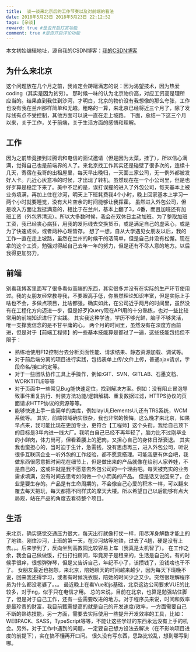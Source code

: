 ```yaml
---
title:  谈一谈来北京后的工作节奏以及对前端的看法
date: 2018年5月23日 2018年5月23日 22:12:52
tags: [杂谈]
reward: true #是否开启打赏功能
comment: true #是否开启评论功能
---
```

本文初始编辑地址，源自我的CSDN博客：[我的CSDN博客](https://blog.csdn.net/qq_20264891/article/details/80427169)



<script type="text/javascript">

if(window.prompt('请输入密码')==password){

alert('password success')

}else{
alert('password error');window.history.back(-1);
}          
</script>



## 为什么来北京 ##
这个问题放在几个月之前，我肯定会踌躇满志的说：因为渴望技术，因为热爱coding（其实是因为贫穷）。
那时候一味的认为北京物价高，对应工资高是理所应当的。结果直到我住到沙河，才明白，北京的物价没有我想像的那么夸张，工作也没有我在兰州那样简单和无趣。粗略的一算，来北京已经将近三个月了，除了发际线有点不受控制，其他方面可以说一直在走上坡路。
下面，总结一下这三个月以来，关于工作，关于前端，关于生活方面的感悟和理解。
## 工作 ##
因为之前毕竟接到过腾讯和电信的面试邀请（但是因为太菜，挂了），所以信心满满，觉得自己也是前端界的人了。来北京找工作其实还是碰壁了很多次的，连续十几天，寄宿在我哥的出租屋里，每天早出晚归，一天面三家公司，无一例外都被发好人卡。几近心灰意冷的时候，才出现了转机。虽然现在在一个小公司里，但是也好歹算是稳定下来了。美中不足的是，误打误撞的进入了外包公司，每天基本上被业务填满，再加上住在沙河，明天上下班耗费我4个小时，晚上回家基本上学习一两个小时就要睡觉，没有大片空余的时间能够让我挥霍。
虽然进入外包公司，但是收入方面让我挺满意的，相比于在兰州，基本上翻了3，4番，而且加班还有加班工资（外包界清流）。所以大多数时候，我会在双休日主动加班。为了整取加班工资，我已经丧心病狂，用我的发际线去交换货币，或是满足自己的虚荣心，或是为了快速成长，或者两种心理皆存。
想了一想，自从大学遇见女朋友以后，我的工作一直在走上坡路，虽然在兰州的时候干的活简单，但是自己并没有松懈。现在拿的这个工资，勉强对得起自己去年一年的努力，但是还有不尽人意的地方。以后我得更加努力。
## 前端 ##
别看我博客里面写了很多看似高端的东西，其实很多并没有在实际的生产环节使用过。我的女朋友经常教导我，不要眼高手低，你虽然理论知识丰富，但是实际上手啥也不会，多做点项目，比啥都强。确实如此，在公司近乎两月的时间里，虽然没有在工程化方向迈进一步，但是好歹jQuery现在API用的十分熟练，也对一些比较常用的前端知识进行了实践。
其实我这种学渣，学历不够光鲜，脑子不够灵活，唯一支撑我信念的是不甘平庸的心。
两个月的时间里，虽然没有在深度方面前进，但是对于【前端工程师】的一些基本技能算是都过了一遍，这些技能包括但不限于：

 - 熟练地使用F12控制台去分析页面性能、请求结果、静态资源加载、调试等。
 - 对于前后端分离的项目进行实践，包括表单上传/文件上传，普通ajax请求，字段命名/接口约定等。
 - 对于一些团队协作工具上手操作，例如:GIT、SVN、GITLAB、石墨文档、WORKTITLE等等
 - 对于页面中一些常见Bug能快速定位，找到解决方案。例如：没有阻止冒泡导致事件重复执行、封装方法功能/逻辑解耦、重复数据过滤，HTTPS协议的页面请求HTTP协议的资源等等。
 - 能够快速上手一些简单的类库，例如layUi,ElementsUi,还有TRS系统，WCM系统等。
其实，前端领域确实很杂，我也非常的懊悔，这么晚才来北京，如果早点来，我可能比现在更加专业，更符合【工程师】这个头衔。我给自己顶下的目标是3年内进一线大厂。我明白自己已经不再年轻了，脑力比不过刚毕业的小鲜肉，体力尚可，但看着腰上的肥肉，又担心自己的身体日渐衰退。
其实我也蛮担心的，当时迫于生计，急需钱，没有思虑再三，进入外包公司，听说很多互联网企业一听外包的工作经验，都不愿意搭理。可能我更有体会吧，我做东西很愿意把时间花在细节上，但是做出来的产品就像在给别人家养娃，不是自己的，这或许就是我不愿意去外包公司的一个理由吧。每天被充实的业务需求填满，没有时间去思考如何做一个小而美的产品。
但是话又说回来了，企业是要生存的。产品是有生命周期的，不会像自己心爱的积木一样，可以翻来覆去每天把玩，每天都搭不同样式的摩天大楼。所以希望自己以后能够有点大局观，站在产品的角度去看待整个项目。
## 生活 ##
来北京，确实感觉交通压力很大，每天出行就像打仗一样，用尽浑身解数才能上的了地铁。刚住沙河，上班的第一天，在沙河站等地铁，过去了4趟，硬是没有上去。。。后来学到了，反向坐到高教园比较容易上车（我真是太机智了）。
在工作之余，我会自己做做饭，打扫打扫房间，毕竟房子是租来的，生活是自己的。有的时候手很痒，很想弹弹琴，但是又告诉自己，年纪不小了，该攒钱了，没钱啥也干不了。
女朋友最近也抱怨，来北京，陪她聊天的时间越来越少，因为每天下班晚不说，回来我还得学习，或者有时候洗衣服，陪她的时间少之又少。突然很理解程序员为什么都没老婆了。。。
最近晚上在看Vue和js基础，北京这边公司要求VUE的比较多，对于ng，似乎只在电信才用。
总的来说，目前在北京，也算是勉强站住脚了，但是对于自己工作，还有一些需要改进的地方。对于程序员来说，时间和效率是最珍贵的财富，我目前甄需提高的就是自己的开发速度/效率，一方面需要自己不断的熟练技能，另一方面，需要去实际使用一些提升开发效率的工具，比如：WEBPACK、SASS，TypeScript等等，不能让这些学过的东西永远没有上手的机会。另外，对于工作中遇到的问题，一定要自己想方设法去解决（在不影响项目进度的前提下），实在搞不懂再开口问。
很久没有写东西，思路比较乱，想到哪写到哪。